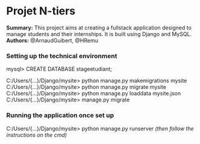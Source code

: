 # Projet N-tiers

__Summary:__ This project aims at creating a fullstack application designed to manage students and their internships. It is built using Django and MySQL.
__Authors:__ @ArnaudGuibert, @HRemu


### Setting up the technical environment

mysql> CREATE DATABASE stageetudiant;

C:/Users/{...}/Django/mysite> python manage.py makemigrations mysite
C:/Users/{...}/Django/mysite> python manage.py migrate mysite
C:/Users/{...}/Django/mysite> python manage.py loaddata mysite.json
C:/Users/{...}/Django/mysite> manage.py migrate

### Running the application once set up

C:/Users/{...}/Django/mysite> python manage.py runserver _(then follow the instructions on the cmd)_



